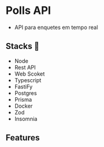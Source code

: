 # Polls API
- API para enquetes em tempo real 

## Stacks :robot:
- Node
- Rest API
- Web Scoket
- Typescript
- FastiFy
- Postgres
- Prisma
- Docker
- Zod
- Insomnia

## Features 

